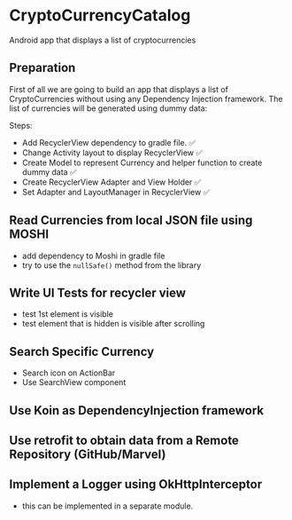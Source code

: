 # CryptoCurrencyCatalog
Android app that displays a list of cryptocurrencies

## Preparation
First of all we are going to build an app that displays a list of CryptoCurrencies without using any Dependency Injection framework. The list of currencies will be generated using dummy data:

Steps:
- Add RecyclerView dependency to gradle file. ✅
- Change Activity layout to display RecyclerView ✅
- Create Model to represent Currency and helper function to create dummy data ✅
- Create RecyclerView Adapter and View Holder ✅
- Set Adapter and LayoutManager in RecyclerView ✅

## Read Currencies from local JSON file using MOSHI
- add dependency to Moshi in gradle file
- try to use the `nullSafe()` method from the library

## Write UI Tests for recycler view
- test 1st element is visible
- test element that is hidden is visible after scrolling

## Search Specific Currency
- Search icon on ActionBar
- Use SearchView component

## Use Koin as DependencyInjection framework

## Use retrofit to obtain data from a Remote Repository (GitHub/Marvel)

## Implement a Logger using OkHttpInterceptor
- this can be implemented in a separate module.

